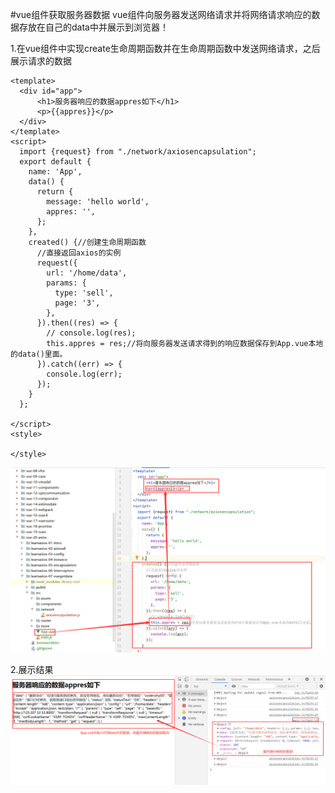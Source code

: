 #vue组件获取服务器数据
vue组件向服务器发送网络请求并将网络请求响应的数据存放在自己的data中并展示到浏览器！

1.在vue组件中实现create生命周期函数并在生命周期函数中发送网络请求，之后展示请求的数据
```vue
<template>
  <div id="app">
      <h1>服务器响应的数据appres如下</h1>
      <p>{{appres}}</p>
  </div>
</template>
<script>
  import {request} from "./network/axiosencapsulation";
  export default {
    name: 'App',
    data() {
      return {
        message: 'hello world',
        appres: '',
      };
    },
    created() {//创建生命周期函数
      //直接返回axios的实例
      request({
        url: '/home/data',
        params: {
          type: 'sell',
          page: '3',
        },
      }).then((res) => {
        // console.log(res);
        this.appres = res;//将向服务器发送请求得到的响应数据保存到App.vue本地的data()里面。
      }).catch((err) => {
        console.log(err);
      });
    }
  };

</script>
<style>

</style>

```
![](./assets/tutorials-1603787294199.png)

2.展示结果
![](./assets/tutorials-1603787559179.png)


